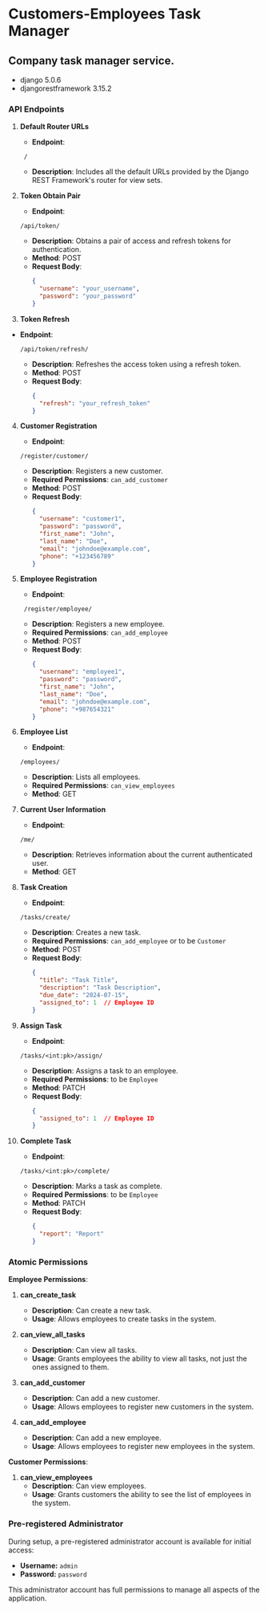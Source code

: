 # Customers-Employees Task Manager
## Company task manager service.
- django 5.0.6
- djangorestframework 3.15.2
### API Endpoints

1. **Default Router URLs**
   - **Endpoint**: 
   ```
    /
   ```
   - **Description**: Includes all the default URLs provided by the Django REST Framework's router for view sets.

2. **Token Obtain Pair**
   - **Endpoint**: 
   ```
   /api/token/
   ```
   - **Description**: Obtains a pair of access and refresh tokens for authentication.
   - **Method**: POST
   - **Request Body**:
     ```json
     {
       "username": "your_username",
       "password": "your_password"
     }
     ```

3. **Token Refresh**
- **Endpoint**: 
   ```
  /api/token/refresh/
  ```
  - **Description**: Refreshes the access token using a refresh token.
  - **Method**: POST
  - **Request Body**:
    ```json
    {
      "refresh": "your_refresh_token"
    }
    ```

4. **Customer Registration**
   - **Endpoint**: 
   ```
   /register/customer/
   ```
   - **Description**: Registers a new customer.
   - **Required Permissions**: `can_add_customer`
   - **Method**: POST
   - **Request Body**:
     ```json
     {
       "username": "customer1",
       "password": "password",
       "first_name": "John",
       "last_name": "Doe",
       "email": "johndoe@example.com",
       "phone": "+123456789"
     }
     ```

5. **Employee Registration**
   - **Endpoint**: 
   ```
    /register/employee/
   ```
   - **Description**: Registers a new employee.
   - **Required Permissions**: `can_add_employee`
   - **Method**: POST
   - **Request Body**:
     ```json
     {
       "username": "employee1",
       "password": "password",
       "first_name": "John",
       "last_name": "Doe",
       "email": "johndoe@example.com",
       "phone": "+987654321"
     }
     ```

6. **Employee List**
   - **Endpoint**: 
   ```
   /employees/
   ```
   - **Description**: Lists all employees.
   - **Required Permissions**: `can_view_employees`
   - **Method**: GET

7. **Current User Information**
   - **Endpoint**: 
   ```
   /me/
   ```
   - **Description**: Retrieves information about the current authenticated user.
   - **Method**: GET

8. **Task Creation**
   - **Endpoint**: 
   ```
   /tasks/create/
   ```
   - **Description**: Creates a new task.
   - **Required Permissions**: `can_add_employee` or to be `Customer`
   - **Method**: POST
   - **Request Body**:
     ```json
     {
       "title": "Task Title",
       "description": "Task Description",
       "due_date": "2024-07-15",
       "assigned_to": 1  // Employee ID
     }
     ```

9. **Assign Task**
   - **Endpoint**: 
   ```
   /tasks/<int:pk>/assign/
   ```
   - **Description**: Assigns a task to an employee.
   - **Required Permissions**: to be `Employee`
   - **Method**: PATCH
   - **Request Body**:
     ```json
     {
       "assigned_to": 1  // Employee ID
     }
     ```

10. **Complete Task**
    - **Endpoint**: 
	```
	/tasks/<int:pk>/complete/
	```
    - **Description**: Marks a task as complete.
    - **Required Permissions**: to be `Employee`
    - **Method**: PATCH
    - **Request Body**:
      ```json
      {
        "report": "Report"
      }
      ```

### Atomic Permissions

**Employee Permissions**:
1. **can_create_task**
   - **Description**: Can create a new task.
   - **Usage**: Allows employees to create tasks in the system.

2. **can_view_all_tasks**
   - **Description**: Can view all tasks.
   - **Usage**: Grants employees the ability to view all tasks, not just the ones assigned to them.

3. **can_add_customer**
   - **Description**: Can add a new customer.
   - **Usage**: Allows employees to register new customers in the system.

4. **can_add_employee**
   - **Description**: Can add a new employee.
   - **Usage**: Allows employees to register new employees in the system.

**Customer Permissions**:
1. **can_view_employees**
   - **Description**: Can view employees.
   - **Usage**: Grants customers the ability to see the list of employees in the system.


### Pre-registered Administrator

During setup, a pre-registered administrator account is available for initial access:

- **Username:** `admin`
- **Password:** `password`

This administrator account has full permissions to manage all aspects of the application.